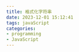```yaml
---
title: 格式化字符串
date: 2023-12-01 15:12:41
tags: javaScript
categories: 
- programming
- JavaScript
---
```

